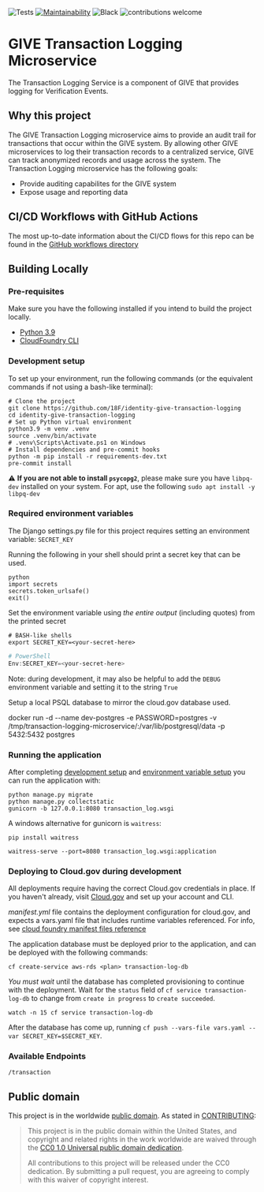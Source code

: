 ![Tests](https://github.com/18F/identity-give-transaction-logging/workflows/Unit-Tests/badge.svg)
[![Maintainability](https://api.codeclimate.com/v1/badges/f9b10f2d60f8e8baef84/maintainability)](https://codeclimate.com/github/18F/identity-give-transaction-logging/maintainability)
![Black](https://github.com/18F/identity-give-transaction-logging/workflows/Black/badge.svg)
![contributions welcome](https://img.shields.io/badge/contributions-welcome-brightgreen.svg?style=flat)

# GIVE Transaction Logging Microservice
The Transaction Logging Service is a component of GIVE that provides logging
for Verification Events.

## Why this project
The GIVE Transaction Logging microservice aims to provide an audit trail for
transactions that occur within the GIVE system. By allowing other GIVE
microservices to log their transaction records to a centralized service, GIVE
can track anonymized records and usage across the system. The Transaction
Logging microservice has the following goals:
* Provide auditing capabilites for the GIVE system
* Expose usage and reporting data

## CI/CD Workflows with GitHub Actions
The most up-to-date information about the CI/CD flows for this repo can be
found in the [GitHub workflows directory](https://github.com/18F/identity-give-transaction-logging/tree/main/.github/workflows)

## Building Locally

### Pre-requisites
Make sure you have the following installed if you intend to build the
project locally.
- [Python 3.9](https://www.python.org/)
- [CloudFoundry CLI](https://docs.cloudfoundry.org/cf-cli/)

### Development setup
To set up your environment, run the following commands (or the equivalent
commands if not using a bash-like terminal):
```shell
# Clone the project
git clone https://github.com/18F/identity-give-transaction-logging
cd identity-give-transaction-logging
# Set up Python virtual environment
python3.9 -m venv .venv
source .venv/bin/activate
# .venv\Scripts\Activate.ps1 on Windows
# Install dependencies and pre-commit hooks
python -m pip install -r requirements-dev.txt
pre-commit install
```

:warning: **If you are not able to install `psycopg2`**, please make sure you
have `libpq-dev` installed on your system. For apt, use the following
`sudo apt install -y libpq-dev`

### Required environment variables
The Django settings.py file for this project requires setting an environment
variable: `SECRET_KEY`

Running the following in your shell should print a secret key that can be used.
```shell
python
import secrets
secrets.token_urlsafe()
exit()

```

Set the environment variable using *the entire output* (including quotes) from
the printed secret
```shell
# BASH-like shells
export SECRET_KEY=<your-secret-here>
```
```powershell
# PowerShell
Env:SECRET_KEY=<your-secret-here>
```
Note: during development, it may also be helpful to add the `DEBUG` environment
variable and setting it to the string `True`

Setup a local PSQL database to mirror the cloud.gov database used.

docker run -d --name dev-postgres -e PASSWORD=postgres -v /tmp/transaction-logging-microservice/:/var/lib/postgresql/data -p 5432:5432 postgres

### Running the application
After completing [development setup](#development-setup) and
[environment variable setup](#required-environment-variables) you can run the
application with:

```shell
python manage.py migrate
python manage.py collectstatic
gunicorn -b 127.0.0.1:8080 transaction_log.wsgi
```

A windows alternative for gunicorn is `waitress`:

``` shell
pip install waitress

waitress-serve --port=8080 transaction_log.wsgi:application
```

### Deploying to Cloud.gov during development
All deployments require having the correct Cloud.gov credentials in place. If
you haven't already, visit [Cloud.gov](https://cloud.gov) and set up your
account and CLI.

*manifest.yml* file contains the deployment configuration for cloud.gov, and
expects a vars.yaml file that includes runtime variables referenced. For info,
see [cloud foundry manifest files reference](https://docs.cloudfoundry.org/devguide/deploy-apps/manifest-attributes.html)

The application database must be deployed prior to the application, and can be
deployed with the following commands:
```shell
cf create-service aws-rds <plan> transaction-log-db
```

*You must wait* until the database has completed provisioning to continue with
the deployment. Wait for the `status` field of `cf service transaction-log-db`
to change from `create in progress` to `create succeeded`.
```shell
watch -n 15 cf service transaction-log-db
```

After the database has come up, running
`cf push --vars-file vars.yaml --var SECRET_KEY=$SECRET_KEY`.

### Available Endpoints

`/transaction`

## Public domain

This project is in the worldwide [public domain](LICENSE.md). As stated in
[CONTRIBUTING](CONTRIBUTING.md):

> This project is in the public domain within the United States, and copyright
and related rights in the work worldwide are waived through the
[CC0 1.0 Universal public domain dedication](https://creativecommons.org/publicdomain/zero/1.0/).
>
> All contributions to this project will be released under the CC0 dedication.
By submitting a pull request, you are agreeing to comply with this waiver of
copyright interest.
